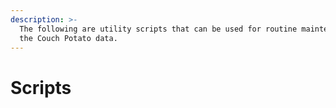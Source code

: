 ```yaml
---
description: >-
  The following are utility scripts that can be used for routine maintenance on
  the Couch Potato data.
---
```


# Scripts

